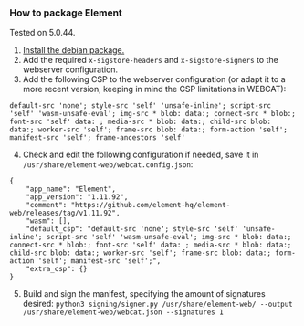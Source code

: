 ### How to package Element
Tested on 5.0.44.

1. [Install the debian package.](https://github.com/element-hq/element-web/blob/develop/docs/install.md#debian-package)
2. Add the required `x-sigstore-headers` and `x-sigstore-signers` to the webserver configuration.
3. Add the following CSP to the webserver configuration (or adapt it to a more recent version, keeping in mind the CSP limitations in WEBCAT):
```
default-src 'none'; style-src 'self' 'unsafe-inline'; script-src 'self' 'wasm-unsafe-eval'; img-src * blob: data:; connect-src * blob:; font-src 'self' data: ; media-src * blob: data:; child-src blob: data:; worker-src 'self'; frame-src blob: data:; form-action 'self'; manifest-src 'self'; frame-ancestors 'self'
```
4. Check and edit the following configuration if needed, save it in `/usr/share/element-web/webcat.config.json`:
```
{
    "app_name": "Element",
    "app_version": "1.11.92",
    "comment": "https://github.com/element-hq/element-web/releases/tag/v1.11.92",
    "wasm": [],
    "default_csp": "default-src 'none'; style-src 'self' 'unsafe-inline'; script-src 'self' 'wasm-unsafe-eval'; img-src * blob: data:; connect-src * blob:; font-src 'self' data: ; media-src * blob: data:; child-src blob: data:; worker-src 'self'; frame-src blob: data:; form-action 'self'; manifest-src 'self';",
    "extra_csp": {}
}
```
5. Build and sign the manifest, specifying the amount of signatures desired:
`python3 signing/signer.py /usr/share/element-web/ --output /usr/share/element-web/webcat.json --signatures 1`
